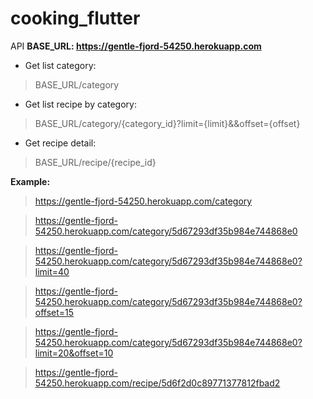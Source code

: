 # cooking_flutter

API
**BASE_URL: https://gentle-fjord-54250.herokuapp.com**

- Get list category: 
> BASE_URL/category
- Get list recipe by category: 
> BASE_URL/category/{category_id}?limit={limit}&&offset={offset}
- Get recipe detail: 
> BASE_URL/recipe/{recipe_id}

**Example:**
> https://gentle-fjord-54250.herokuapp.com/category

> https://gentle-fjord-54250.herokuapp.com/category/5d67293df35b984e744868e0

> https://gentle-fjord-54250.herokuapp.com/category/5d67293df35b984e744868e0?limit=40

> https://gentle-fjord-54250.herokuapp.com/category/5d67293df35b984e744868e0?offset=15

> https://gentle-fjord-54250.herokuapp.com/category/5d67293df35b984e744868e0?limit=20&offset=10

> https://gentle-fjord-54250.herokuapp.com/recipe/5d6f2d0c89771377812fbad2
